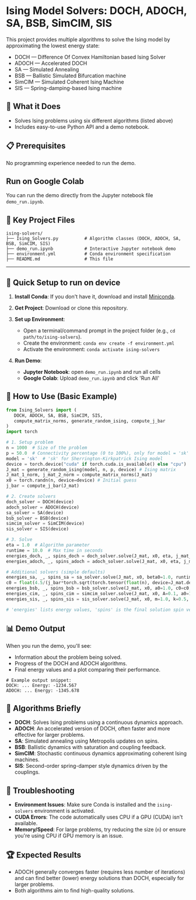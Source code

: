 # Ising Model Solvers: DOCH, ADOCH, SA, BSB, SimCIM, SIS

This project provides multiple algorithms to solve the Ising model by approximating the lowest energy state:
- DOCH — Difference Of Convex Hamiltonian based Ising Solver
- ADOCH — Accelerated DOCH
- SA — Simulated Annealing
- BSB — Ballistic Simulated Bifurcation machine
- SimCIM — Simulated Coherent Ising Machine
- SIS — Spring-damping-based Ising machine


## 🎯 What it Does
- Solves Ising problems using six different algorithms (listed above)
- Includes easy-to-use Python API and a demo notebook.


## 📋 Prerequisites
No programming experience needed to run the demo.


## Run on Google Colab
You can run the demo directly from the Jupyter notebook file `demo_run.ipynb`.




## 📁 Key Project Files
```
ising-solvers/
├── Ising_Solvers.py          # Algorithm classes (DOCH, ADOCH, SA, BSB, SimCIM, SIS)
├── demo_run.ipynb            # Interactive Jupyter notebook demo
├── environment.yml           # Conda environment specification
├── README.md                 # This file
```


-------------------------------------------------------------------------------------------------------------------------------------------------------------------------------------------

## 🚀 Quick Setup to run on device
1. **Install Conda**: If you don't have it, download and install [Miniconda](https://docs.conda.io/en/latest/miniconda.html).

2. **Get Project**: Download or clone this repository.

3. **Set up Environment**:
   * Open a terminal/command prompt in the project folder (e.g., `cd path/to/ising-solvers`).
   * Create the environment: `conda env create -f environment.yml`
   * Activate the environment: `conda activate ising-solvers`
   
4. **Run Demo**:
   * **Jupyter Notebook**: open `demo_run.ipynb` and run all cells
   * **Google Colab**: Upload `demo_run.ipynb` and click 'Run All'



## 🔧 How to Use (Basic Example)

```python
from Ising_Solvers import (
   DOCH, ADOCH, SA, BSB, SimCIM, SIS,
   compute_matrix_norms, generate_random_ising, compute_j_bar
)
import torch

# 1. Setup problem
n = 1000  # Size of the problem
p = 50.0  # Connectivity percentage (0 to 100%), only for model = 'sk'
model = 'sk'  # 'sk' for Sherrington-Kirkpatrick Ising model
device = torch.device("cuda" if torch.cuda.is_available() else "cpu")
J_mat = generate_random_ising(model, n, p, device) # Ising matrix
J_mat_1_norm, j_mat_2_norm = compute_matrix_norms(J_mat)
x0 = torch.randn(n, device=device) # Initial guess
j_bar = compute_j_bar(J_mat)

# 2. Create solvers
doch_solver = DOCH(device)
adoch_solver = ADOCH(device)
sa_solver = SA(device)
bsb_solver = BSB(device)
simcim_solver = SimCIM(device)
sis_solver = SIS(device)

# 3. Solve
eta = 1.0  # Algorithm parameter
runtime = 10.0  # Max time in seconds
energies_doch, _, spins_doch = doch_solver.solve(J_mat, x0, eta, j_mat_2_norm, J_mat_1_norm, runtime)
energies_adoch, _, spins_adoch = adoch_solver.solve(J_mat, x0, eta, j_mat_2_norm, J_mat_1_norm, runtime)

# Additional solvers (simple defaults)
energies_sa, _, spins_sa = sa_solver.solve(J_mat, x0, beta0=1.0, runtime=runtime)
c0 = float(4.5/(j_bar*torch.sqrt(torch.tensor(float(n), device=J_mat.device))))
energies_bsb, _, spins_bsb = bsb_solver.solve(J_mat, x0, a0=1.0, c0=c0, dt=1e-2, runtime=runtime)
energies_cim, _, spins_cim = simcim_solver.solve(J_mat, x0, A=0.1, a0=1.0, c0=c0, dt=1e-2, runtime=runtime)
energies_sis, _, spins_sis = sis_solver.solve(J_mat, x0, m=1.0, k=0.5, zeta0=0.05, delta_t=2e-1, runtime=runtime)

# 'energies' lists energy values, 'spins' is the final solution spin vector ({±1}^n)
```

## 📊 Demo Output
When you run the demo, you'll see:
- Information about the problem being solved.
- Progress of the DOCH and ADOCH algorithms.
- Final energy values and a plot comparing their performance.
```
# Example output snippet:
DOCH: ... Energy: -1234.567
ADOCH: ... Energy: -1345.678
```

## 🎯 Algorithms Briefly
- **DOCH**: Solves Ising problems using a continuous dynamics approach.
- **ADOCH**: An accelerated version of DOCH, often faster and more effective for larger problems.
- **SA**: Simulated annealing using Metropolis updates on spins.
- **BSB**: Ballistic dynamics with saturation and coupling feedback.
- **SimCIM**: Stochastic continuous dynamics approximating coherent Ising machines.
- **SIS**: Second-order spring-damper style dynamics driven by the couplings.

## 🐛 Troubleshooting
- **Environment Issues**: Make sure Conda is installed and the `ising-solvers` environment is activated.
- **CUDA Errors**: The code automatically uses CPU if a GPU (CUDA) isn't available.
- **Memory/Speed**: For large problems, try reducing the size (`n`) or ensure you're using CPU if GPU memory is an issue.

## 🏆 Expected Results
- ADOCH generally converges faster (requires less number of iterations) and can find better (lower) energy solutions than DOCH, especially for larger problems.
- Both algorithms aim to find high-quality solutions.
